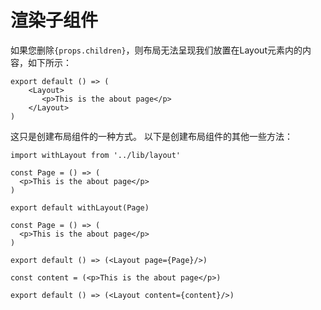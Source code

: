 # 渲染子组件

如果您删除`{props.children}`，则布局无法呈现我们放置在Layout元素内的内容，如下所示：

```
export default () => (
    <Layout>
       <p>This is the about page</p>
    </Layout>
)
```

这只是创建布局组件的一种方式。 以下是创建布局组件的其他一些方法：

```
import withLayout from '../lib/layout'

const Page = () => (
  <p>This is the about page</p>
)

export default withLayout(Page)
```

```
const Page = () => (
  <p>This is the about page</p>
)

export default () => (<Layout page={Page}/>)
```

```
const content = (<p>This is the about page</p>)

export default () => (<Layout content={content}/>)
```

